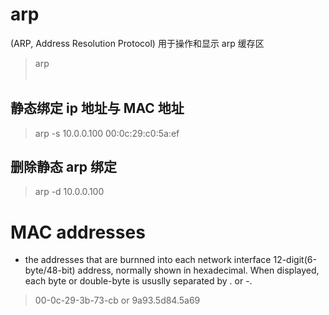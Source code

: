 # arp   
(ARP, Address Resolution Protocol)
用于操作和显示 arp 缓存区
> arp <option>
## 静态绑定 ip 地址与 MAC 地址
> arp -s 10.0.0.100 00:0c:29:c0:5a:ef
## 删除静态 arp 绑定
> arp -d 10.0.0.100

# MAC addresses
- the addresses that are burnned into each network interface
12-digit(6-byte/48-bit) address, normally shown in hexadecimal. When displayed,
each byte or double-byte is ususlly separated by . or -.
> 00-0c-29-3b-73-cb
or
> 9a93.5d84.5a69

